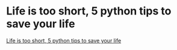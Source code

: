 # Life is too short, 5 python tips to save your life
[Life is too short, 5 python tips to save your life](https://aiwithcloud.com/2022/09/15/life_is_too_short_5_python_tips_to_save_your_life/)